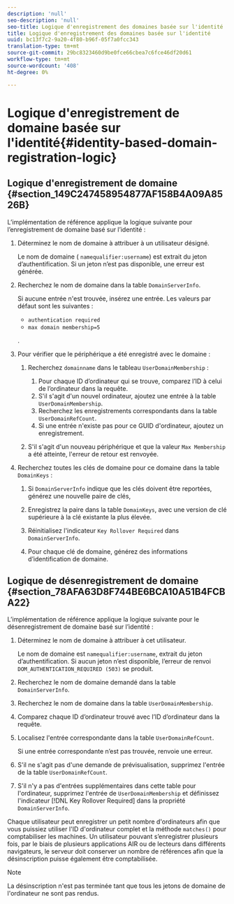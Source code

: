 ```yaml
---
description: 'null'
seo-description: 'null'
seo-title: Logique d'enregistrement des domaines basée sur l'identité
title: Logique d'enregistrement des domaines basée sur l'identité
uuid: bc13f7c2-9a20-4f80-b96f-05f7a0fcc343
translation-type: tm+mt
source-git-commit: 29bc8323460d9be0fce66cbea7c6fce46df20d61
workflow-type: tm+mt
source-wordcount: '408'
ht-degree: 0%

---
```



# Logique d&#39;enregistrement de domaine basée sur l&#39;identité{#identity-based-domain-registration-logic}

## Logique d&#39;enregistrement de domaine {#section_149C247458954877AF158B4A09A8526B}

L’implémentation de référence applique la logique suivante pour l’enregistrement de domaine basé sur l’identité :

1. Déterminez le nom de domaine à attribuer à un utilisateur désigné.

   Le nom de domaine ( `namequalifier:username`) est extrait du jeton d’authentification. Si un jeton n’est pas disponible, une erreur est générée.
1. Recherchez le nom de domaine dans la table `DomainServerInfo`.

   Si aucune entrée n&#39;est trouvée, insérez une entrée. Les valeurs par défaut sont les suivantes :

   * `authentication required`
   * `max domain membership=5`

   .

1. Pour vérifier que le périphérique a été enregistré avec le domaine :

   1. Recherchez `domainname` dans le tableau `UserDomainMembership` :

      1. Pour chaque ID d’ordinateur qui se trouve, comparez l’ID à celui de l’ordinateur dans la requête.
      1. S&#39;il s&#39;agit d&#39;un nouvel ordinateur, ajoutez une entrée à la table `UserDomainMembership`.
      1. Recherchez les enregistrements correspondants dans la table `UserDomainRefCount`.
      1. Si une entrée n&#39;existe pas pour ce GUID d&#39;ordinateur, ajoutez un enregistrement.
   1. S&#39;il s&#39;agit d&#39;un nouveau périphérique et que la valeur `Max Membership` a été atteinte, l&#39;erreur de retour est renvoyée.


1. Recherchez toutes les clés de domaine pour ce domaine dans la table `DomainKeys` :

   1. Si `DomainServerInfo` indique que les clés doivent être reportées, générez une nouvelle paire de clés,
   1. Enregistrez la paire dans la table `DomainKeys`, avec une version de clé supérieure à la clé existante la plus élevée.
   1. Réinitialisez l&#39;indicateur `Key Rollover Required` dans `DomainServerInfo`.

   1. Pour chaque clé de domaine, générez des informations d’identification de domaine.

## Logique de désenregistrement de domaine {#section_78AFA63D8F744BE6BCA10A51B4FCBA22}

L’implémentation de référence applique la logique suivante pour le désenregistrement de domaine basé sur l’identité :

1. Déterminez le nom de domaine à attribuer à cet utilisateur.

   Le nom de domaine est `namequalifier:username`, extrait du jeton d’authentification. Si aucun jeton n’est disponible, l’erreur de renvoi `DOM_AUTHENTICATION_REQUIRED (503)` se produit.
1. Recherchez le nom de domaine demandé dans la table `DomainServerInfo`.
1. Recherchez le nom de domaine dans la table `UserDomainMembership`.
1. Comparez chaque ID d’ordinateur trouvé avec l’ID d’ordinateur dans la requête.
1. Localisez l&#39;entrée correspondante dans la table `UserDomainRefCount`.

   Si une entrée correspondante n’est pas trouvée, renvoie une erreur.

1. S&#39;il ne s&#39;agit pas d&#39;une demande de prévisualisation, supprimez l&#39;entrée de la table `UserDomainRefCount`.
1. S&#39;il n&#39;y a pas d&#39;entrées supplémentaires dans cette table pour l&#39;ordinateur, supprimez l&#39;entrée de `UserDomainMembership` et définissez l&#39;indicateur [!DNL Key Rollover Required] dans la propriété `DomainServerInfo`.

Chaque utilisateur peut enregistrer un petit nombre d&#39;ordinateurs afin que vous puissiez utiliser l&#39;ID d&#39;ordinateur complet et la méthode `matches()` pour comptabiliser les machines. Un utilisateur pouvant s’enregistrer plusieurs fois, par le biais de plusieurs applications AIR ou de lecteurs dans différents navigateurs, le serveur doit conserver un nombre de références afin que la désinscription puisse également être comptabilisée.

>[!NOTE]
>
>La désinscription n&#39;est pas terminée tant que tous les jetons de domaine de l&#39;ordinateur ne sont pas rendus.

